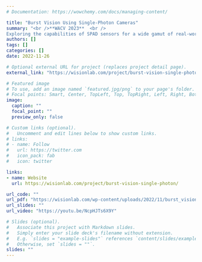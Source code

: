 ```yaml
---
# Documentation: https://wowchemy.com/docs/managing-content/

title: "Burst Vision Using Single-Photon Cameras"
summary: "<br />**WACV 2023**  <br />
Exploring the capabilities of SPAD sensors for a wide gamut of real-world computer vision tasks including object detection, pose estimation, SLAM, text recognition and so on"
authors: []
tags: []
categories: []
date: 2022-11-26

# Optional external URL for project (replaces project detail page).
external_link: "https://wisionlab.com/project/burst-vision-single-photon/"

# Featured image
# To use, add an image named `featured.jpg/png` to your page's folder.
# Focal points: Smart, Center, TopLeft, Top, TopRight, Left, Right, BottomLeft, Bottom, BottomRight.
image:
  caption: ""
  focal_point: ""
  preview_only: false

# Custom links (optional).
#   Uncomment and edit lines below to show custom links.
# links:
# - name: Follow
#   url: https://twitter.com
#   icon_pack: fab
#   icon: twitter

links:
- name: Website
  url: https://wisionlab.com/project/burst-vision-single-photon/

url_code: ""
url_pdf: "https://wisionlab.com/wp-content/uploads/2022/11/burst_vision_wisionlab.pdf"
url_slides: ""
url_video: "https://youtu.be/NcpHJTs6X9Y"

# Slides (optional).
#   Associate this project with Markdown slides.
#   Simply enter your slide deck's filename without extension.
#   E.g. `slides = "example-slides"` references `content/slides/example-slides.md`.
#   Otherwise, set `slides = ""`.
slides: ""
---
```

